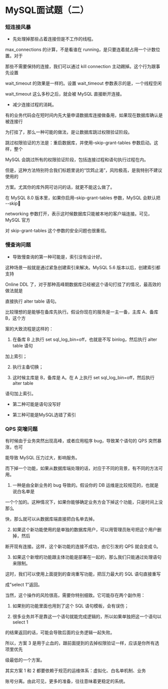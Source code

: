 # MySQL面试题（二）

### 短连接风暴

- 先处理掉那些占着连接但是不工作的线程。

max_connections 的计算，不是看谁在 running，是只要连着就占用一个计数位置。对于

那些不需要保持的连接，我们可以通过 kill connection 主动踢掉。这个行为跟事先设置

wait_timeout 的效果是一样的。设置 wait_timeout 参数表示的是，一个线程空闲

wait_timeout 这么多秒之后，就会被 MySQL 直接断开连接。

- 减少连接过程的消耗。

有的业务代码会在短时间内先大量申请数据库连接做备用，如果现在数据库确认是被连接行

为打挂了，那么一种可能的做法，是让数据库跳过权限验证阶段。

跳过权限验证的方法是：重启数据库，并使用–skip-grant-tables 参数启动。这样，整个

MySQL 会跳过所有的权限验证阶段，包括连接过程和语句执行过程在内。

但是，这种方法特别符合我们标题里说的“饮鸩止渴”，风险极高，是我特别不建议使用的

方案。尤其你的库外网可访问的话，就更不能这么做了。

在 MySQL 8.0 版本里，如果你启用–skip-grant-tables 参数，MySQL 会默认把 --skip

networking 参数打开，表示这时候数据库只能被本地的客户端连接。可见，MySQL 官方

对 skip-grant-tables 这个参数的安全问题也很重视。

### 慢查询问题

- 导致慢查询的第一种可能是，索引没有设计好。

这种场景一般就是通过紧急创建索引来解决。MySQL 5.6 版本以后，创建索引都支持

Online DDL 了，对于那种高峰期数据库已经被这个语句打挂了的情况，最高效的做法就是

直接执行 alter table 语句。

比较理想的是能够在备库先执行。假设你现在的服务是一主一备，主库 A、备库 B，这个方

案的大致流程是这样的：

1. 在备库 B 上执行 set sql_log_bin=off，也就是不写 binlog，然后执行 alter table 语句

加上索引；

2. 执行主备切换；

3. 这时候主库是 B，备库是 A。在 A 上执行 set sql_log_bin=off，然后执行 alter table

语句加上索引。

- 第二种可能是语句没写好

- 第三种可能是MySQL选错了索引

### QPS 突增问题

有时候由于业务突然出现高峰，或者应用程序 bug，导致某个语句的 QPS 突然暴涨，也可

能导致 MySQL 压力过大，影响服务。

而下掉一个功能，如果从数据库端处理的话，对应于不同的背景，有不同的方法可用。

1. 一种是由全新业务的 bug 导致的。假设你的 DB 运维是比较规范的，也就是说白名单是

一个个加的。这种情况下，如果你能够确定业务方会下掉这个功能，只是时间上没那么

快，那么就可以从数据库端直接把白名单去掉。

2. 如果这个新功能使用的是单独的数据库用户，可以用管理员账号把这个用户删掉，然后

断开现有连接。这样，这个新功能的连接不成功，由它引发的 QPS 就会变成 0。

3. 如果这个新增的功能跟主体功能是部署在一起的，那么我们只能通过处理语句来限制。

这时，我们可以使用上面提到的查询重写功能，把压力最大的 SQL 语句直接重写

成"select 1"返回。

当然，这个操作的风险很高，需要你特别细致。它可能存在两个副作用：

1. 如果别的功能里面也用到了这个 SQL 语句模板，会有误伤；

2. 很多业务并不是靠这一个语句就能完成逻辑的，所以如果单独把这一个语句以 select 1

的结果返回的话，可能会导致后面的业务逻辑一起失败。

所以，方案 3 是用于止血的，跟前面提到的去掉权限验证一样，应该是你所有选项里优先

级最低的一个方案。

其实方案 1 和 2 都要依赖于规范的运维体系：虚拟化、白名单机制、业务

账号分离。由此可见，更多的准备，往往意味着更稳定的系统。
